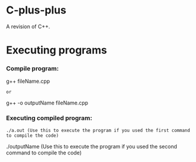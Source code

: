 # C-plus-plus
A revision of C++.

# Executing programs

### Compile program:
  g++ fileName.cpp

	or

  g++ -o outputName fileName.cpp 


### Executing compiled program:

    ./a.out (Use this to execute the program if you used the first command to compile the code)

   ./outputName (Use this to execute the program if you used the second command to compile the code)
